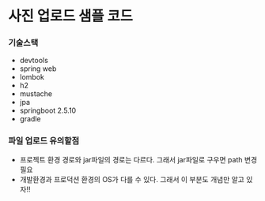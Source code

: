 # 사진 업로드 샘플 코드

### 기술스택
- devtools
- spring web
- lombok
- h2
- mustache
- jpa
- springboot 2.5.10
- gradle

### 파일 업로드 유의할점
- 프로젝트 환경 경로와 jar파일의 경로는 다르다. 그래서 jar파일로 구우면 path 변경 필요
- 개발환경과 프로덕션 환경의 OS가 다를 수 있다. 그래서 이 부분도 개념만 알고 있자!!